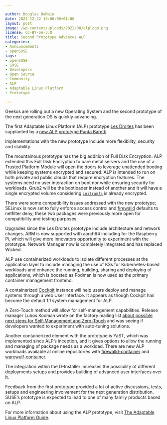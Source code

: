 ```yaml
---

author: Douglas DeMaio
date: 2022-12-22 15:00:00+01:00
layout: post
image: /wp-content/uploads/2022/08/alplogo.png
license: CC-BY-SA-3.0
title: Second Prototype Advances ALP
categories:
- Announcements
- openSUSE
tags:
- openSUSE
- SUSE
- Developers
- Open Source
- Community
- ALP
- Adaptable Linux Platform
- Prototype

---
```


Geekos are rolling out a new Operating System and the second prototype of the next generation OS is quickly advancing.

The first Adaptable Linux Platform (ALP) prototype [Les Droites](https://www.suse.com/c/the-first-prototype-of-adaptable-linux-platform-is-live/) has been supplanted by a [new ALP prototype Punta Baretti](https://www.suse.com/c/alp-punta-baretti/).

Implementations with the new prototype include more flexibility, security and stability.

The mountainous prototype has the big addition of Full Disk Encryption. ALP extended this Full Disk Encryption to bare metal servers and the use of a Trusted Platform Module will open the doors to leverage unattended booting while keeping systems encrypted and secured. ALP is intended to run on both private and public clouds that require encryption features. The systems need no user interaction on boot nor while ensuring security for workloads. Grub2 will be the bootloader instead of another and it will have a single encrypted volume considering [`initramfs`](https://en.wikipedia.org/wiki/Initial_ramdisk) is already encrypted.

There were some compatibility issues addressed with the new prototype; SELinux is now set to fully enforce access control and [firewalld](https://firewalld.org/) defaults to netfilter deny; these two packages were previously more open for compatibility and testing purposes.

Upgrades since the Les Droites prototype include architecture and network changes. ARM is now supported with aarch64 including for the Raspberry Pi, which will give more innovators opportunity to experiment with the prototype.  Network Manager now is completely integrated and has replaced Wicked.

ALP use containerized workloads to isolate different processes at the application layer to include managing the use of K3s for Kubernetes-based workloads and enhance the running, building, sharing and deploying of applications, which is boosted as Podman is now used as the primary container management frontend.

A containerized [Cockpit](https://cockpit-project.org/) instance will help users deploy and manage systems through a web User Interface. It appears as though Cockpit has become the default 1.1 system management for ALP.

A Zero-Touch method will allow for self-management capabilities. Release manager Lubos Kocman wrote on the factory mailing list [about possible next steps for Self-Management and Zero-Touch](https://lists.opensuse.org/archives/list/factory@lists.opensuse.org/thread/ZSZQ6TALB5WNQZ4UZAEQTCSQU4RUJDUO/) and was seeing if developers wanted to experiment with auto-tuning solutions.

Another containerized element with the prototype is YaST, which was implemented since ALP’s inception, and it gives options to allow the running and managing of package needs as a workload. There are new ALP workloads available at online repositories with [firewalld-container](https://build.opensuse.org/package/show/SUSE:ALP:Workloads/firewalld-container) and [warewulf-container](https://build.opensuse.org/package/show/SUSE:ALP:Workloads/warewulf-container).

The integration within the D-Installer increases the possibility of different deployments setups and provides building of advanced user interfaces over it.

Feedback from the first prototype provided a lot of active discussions, tests, setups and engineering involvement for the next generation distribution. SUSE’s prototype is expected to lead to one of many family products based on ALP.

For more information about using the ALP prototype, visit [The Adaptable Linux Platform Guide](https://documentation.suse.com/alp/all/single-html/alp/index.html).

<meta name="openSUSE, ALP, Developers, sysadmin, user, Open Source, SUSE, prototype" content="HTML,CSS,XML,JavaScript">
